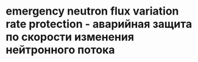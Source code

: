 # emergency neutron flux variation rate protection - аварийная защита по скорости изменения нейтронного потока
